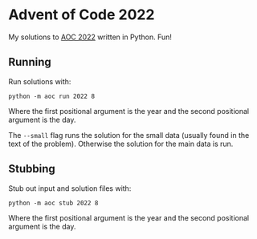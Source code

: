 # Advent of Code 2022

My solutions to [AOC 2022](https://adventofcode.com/2022) written in Python. Fun!

## Running

Run solutions with:

```python -m aoc run 2022 8```

Where the first positional argument is the year and the second positional argument is the day.

The `--small` flag runs the solution for the small data (usually found in the text of the problem). Otherwise the solution for the main data is run.

## Stubbing

Stub out input and solution files with:

```python -m aoc stub 2022 8```

Where the first positional argument is the year and the second positional argument is the day.